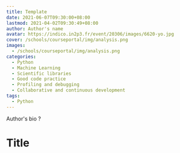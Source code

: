 ```yaml
---
title: Template
date: 2021-06-07T09:30:00+08:00
lastmod: 2021-04-02T09:30:49+08:00
author: Author's name
avatar: https://indico.in2p3.fr/event/20306/images/6620-yo.jpg
cover: /schools/courseportal/img/analysis.png
images:
  - /schools/courseportal/img/analysis.png
categories:
  - Python
  - Machine Learning
  - Scientific libraries
  - Good code practice
  - Profiling and debugging
  - Collaborative and continuous development
tags:
  - Python
---
```


Author's bio ?

<!--more-->

# Title
